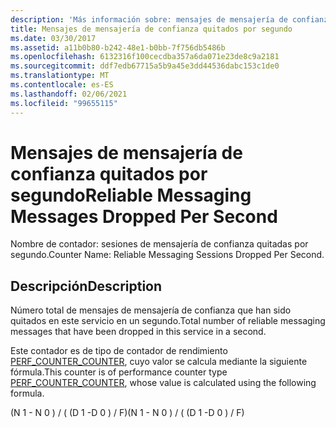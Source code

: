 ```yaml
---
description: 'Más información sobre: mensajes de mensajería de confianza quitados por segundo'
title: Mensajes de mensajería de confianza quitados por segundo
ms.date: 03/30/2017
ms.assetid: a11b0b80-b242-48e1-b0bb-7f756db5486b
ms.openlocfilehash: 6132316f100cecdba357a6da071e23de8c9a2181
ms.sourcegitcommit: ddf7edb67715a5b9a45e3dd44536dabc153c1de0
ms.translationtype: MT
ms.contentlocale: es-ES
ms.lasthandoff: 02/06/2021
ms.locfileid: "99655115"
---
```

# <a name="reliable-messaging-messages-dropped-per-second"></a><span data-ttu-id="bb421-103">Mensajes de mensajería de confianza quitados por segundo</span><span class="sxs-lookup"><span data-stu-id="bb421-103">Reliable Messaging Messages Dropped Per Second</span></span>

<span data-ttu-id="bb421-104">Nombre de contador: sesiones de mensajería de confianza quitadas por segundo.</span><span class="sxs-lookup"><span data-stu-id="bb421-104">Counter Name: Reliable Messaging Sessions Dropped Per Second.</span></span>  
  
## <a name="description"></a><span data-ttu-id="bb421-105">Descripción</span><span class="sxs-lookup"><span data-stu-id="bb421-105">Description</span></span>  

 <span data-ttu-id="bb421-106">Número total de mensajes de mensajería de confianza que han sido quitados en este servicio en un segundo.</span><span class="sxs-lookup"><span data-stu-id="bb421-106">Total number of reliable messaging messages that have been dropped in this service in a second.</span></span>  
  
 <span data-ttu-id="bb421-107">Este contador es de tipo de contador de rendimiento [PERF_COUNTER_COUNTER](/previous-versions/windows/it-pro/windows-server-2003/cc740048(v=ws.10)), cuyo valor se calcula mediante la siguiente fórmula.</span><span class="sxs-lookup"><span data-stu-id="bb421-107">This counter is of performance counter type [PERF_COUNTER_COUNTER](/previous-versions/windows/it-pro/windows-server-2003/cc740048(v=ws.10)), whose value is calculated using the following formula.</span></span>  
  
 <span data-ttu-id="bb421-108">(N 1 - N 0 ) / ( (D 1 -D 0 ) / F)</span><span class="sxs-lookup"><span data-stu-id="bb421-108">(N 1 - N 0 ) / ( (D 1 -D 0 ) / F)</span></span>
